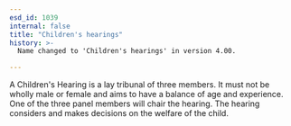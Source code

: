 ```yaml
---
esd_id: 1039
internal: false
title: "Children's hearings"
history: >-
  Name changed to 'Children's hearings' in version 4.00.

---
```


A Children's Hearing is a lay tribunal of three members. It must not be wholly male or female and aims to have a balance of age and experience. One of the three panel members will chair the hearing. The hearing considers and makes decisions on the welfare of the child.

